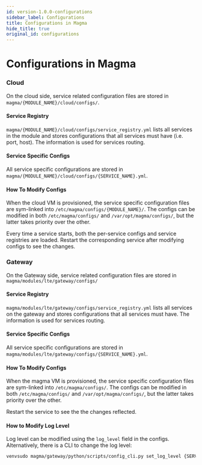 ```yaml
---
id: version-1.0.0-configurations
sidebar_label: Configurations
title: Configurations in Magma
hide_title: true
original_id: configurations
---
```

# Configurations in Magma
### Cloud 
On the cloud side, service related configuration files are stored in 
`magma/{MODULE_NAME}/cloud/configs/`.

#### Service Registry 
`magma/{MODULE_NAME}/cloud/configs/service_registry.yml` lists all services in 
the module and stores configurations that all services must have (i.e. port, host).
The information is used for services routing. 

#### Service Specific Configs
All service specific configurations are stored in 
`magma/{MODULE_NAME}/cloud/configs/{SERVICE_NAME}.yml`. 

#### How To Modify Configs
When the cloud VM is provisioned, the service specific configuration files are 
sym-linked into `/etc/magma/configs/{MODULE_NAME}/`. 
The configs can be modified in both `/etc/magma/configs/` and `/var/opt/magma/configs/`, but
the latter takes priority over the other.

Every time a service starts, both the per-service configs and service registries 
are loaded. Restart the corresponding service after modifying configs to see the changes.

### Gateway 
On the Gateway side, service related configuration files are stored in 
`magma/modules/lte/gateway/configs/`

#### Service Registry 
`magma/modules/lte/gateway/configs/service_registry.yml` lists all services on the gateway
 and stores configurations that all services must have. 
 The information is used for services routing. 
 
#### Service Specific Configs
All service specific configurations are stored in 
`magma/modules/lte/gateway/configs/{SERVICE_NAME}.yml`. 

#### How To Modify Configs
When the magma VM is provisioned, the service specific configuration files are 
sym-linked into `/etc/magma/configs/`. 
The configs can be modified in both `/etc/magma/configs/` and `/var/opt/magma/configs/`, but
the latter takes priority over the other.

Restart the service to see the the changes reflected.

#### How to Modify Log Level
Log level can be modified using the `log_level` field in the configs. Alternatively,
there is a CLI to change the log level:
```bash
venvsudo magma/gateway/python/scripts/config_cli.py set_log_level {SERVICE_NAME} {LOG_LEVEL}
```
